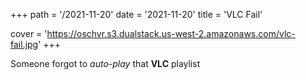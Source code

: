 +++
path =  '/2021-11-20'
date = '2021-11-20'
title =  'VLC Fail'

cover = 'https://oschvr.s3.dualstack.us-west-2.amazonaws.com/vlc-fail.jpg'
+++

Someone forgot to _auto-play_ that **VLC** playlist